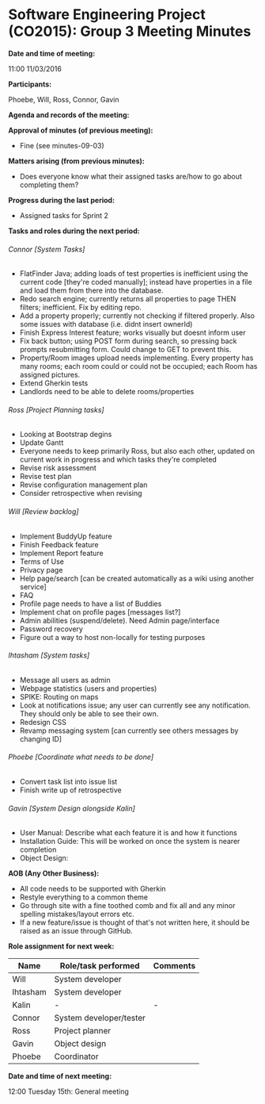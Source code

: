 # Software Engineering Project (CO2015):  Group 3 Meeting Minutes

**Date and time of meeting:**

11:00 11/03/2016

**Participants:**

Phoebe, Will, Ross, Connor, Gavin

**Agenda and records of the meeting:**

**Approval of minutes (of previous meeting):**

- Fine (see minutes-09-03)
	
**Matters arising (from previous minutes):**

* Does everyone know what their assigned tasks are/how to go about completing them?

**Progress during the last period:**

* Assigned tasks for Sprint 2

**Tasks and roles during the next period:**

###### Connor [System Tasks]
* FlatFinder Java; adding loads of test properties is inefficient using the current code [they're coded manually]; instead have properties in a file and load them from there into the database.
* Redo search engine; currently returns all properties to page THEN filters; inefficient. Fix by editing repo.
* Add a property properly; currently not checking if filtered properly. Also some issues with database (i.e. didnt insert ownerId)
* Finish Express Interest feature; works visually but doesnt inform user
* Fix back button; using POST form during search, so pressing back prompts resubmitting form. Could change to GET to prevent this.
* Property/Room images upload needs implementing. Every property has many rooms; each room could or could not be occupied; each Room has assigned pictures.
* Extend Gherkin tests
* Landlords need to be able to delete rooms/properties

###### Ross [Project Planning tasks]
* Looking at Bootstrap degins
* Update Gantt
* Everyone needs to keep primarily Ross, but also each other, updated on current work in progress and which tasks they're completed
* Revise risk assessment
* Revise test plan
* Revise configuration management plan
* Consider retrospective when revising

###### Will [Review backlog]
* Implement BuddyUp feature
* Finish Feedback feature
* Implement Report feature
* Terms of Use
* Privacy page
* Help page/search [can be created automatically as a wiki using another service] 
* FAQ
* Profile page needs to have a list of Buddies
* Implement chat on profile pages [messages list?]
* Admin abilities (suspend/delete). Need Admin page/interface
* Password recovery
* Figure out a way to host non-locally for testing purposes

###### Ihtasham [System tasks]
* Message all users as admin
* Webpage statistics (users and properties)
* SPIKE: Routing on maps
* Look at notifications issue; any user can currently see any notification. They should only be able to see their own.
* Redesign CSS
* Revamp messaging system [can currently see others messages by changing ID]

###### Phoebe [Coordinate what needs to be done]
* Convert task list into issue list
* Finish write up of retrospective

###### Gavin [System Design alongside Kalin]
* User Manual: Describe what each feature it is and how it functions
* Installation Guide: This will be worked on once the system is nearer completion
* Object Design: 

**AOB (Any Other Business):**

* All code needs to be supported with Gherkin
* Restyle everything to a common theme
* Go through site with a fine toothed comb and fix all and any minor spelling mistakes/layout errors etc.
* If a new feature/issue is thought of that's not written here, it should be raised as an issue through GitHub.

**Role assignment for next week:**


|   Name   |     Role/task performed     |  Comments |
|----------|-----------------------------|-----------|
| Will     |System developer||
| Ihtasham |System developer||
| Kalin    |-|-|
| Connor   |System developer/tester||
| Ross     |Project planner||
| Gavin    |Object design||
| Phoebe   |Coordinator||
	
	
**Date and time of next meeting:**

12:00 Tuesday 15th: General meeting
